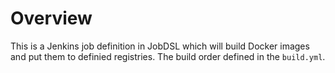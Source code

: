 # Overview

This is a Jenkins job definition in JobDSL which will build Docker images and put them to definied registries. The build order defined in the `build.yml`.

